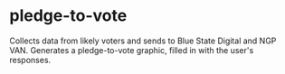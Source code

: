 # pledge-to-vote

Collects data from likely voters and sends to Blue State Digital and NGP VAN. Generates a pledge-to-vote graphic, filled in with the user's responses. 
